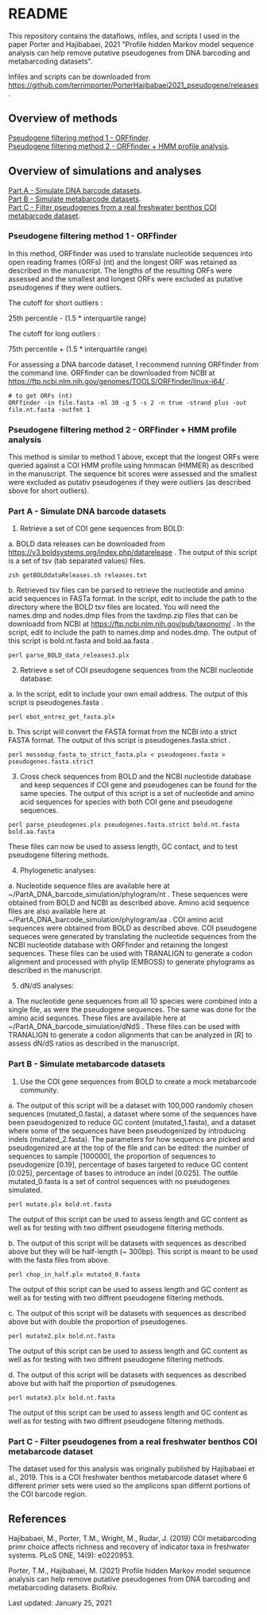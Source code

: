 # README

This repository contains the dataflows, infiles, and scripts I used in the paper Porter and Hajibabaei, 2021 "Profile hidden Markov model sequence analysis can help remove putative pseudogenes from DNA barcoding and metabarcoding datasets".

Infiles and scripts can be downloaded from https://github.com/terrimporter/PorterHajibabaei2021_pseudogene/releases .

## Overview of methods

[Pseudogene filtering method 1 - ORFfinder](#Pseudogene-filtering-mthod-1---ORFfinder).  
[Pseudogene filtering method 2 - ORFfinder + HMM profile analysis](#Pseudogene-filtering-mthod-2---ORFfinder-+-profile-analysis).  

## Overview of simulations and analyses

[Part A - Simulate DNA barcode datasets](#Part-A---Simulate-DNA-barcode-datasets).   
[Part B - Simulate metabarcode datasets](#Part-B---Simulate-metabarcode-datasets).   
[Part C - Filter pseudogenes from a real freshwater benthos COI metabarcode dataset](#Part-C---Filter-pseudogenes-from-a-real-freshwater-benthos-COI-metabarcode-dataset).  

### Pseudogene filtering method 1 - ORFfinder

In this method, ORFfinder was used to translate nucleotide sequences into open reading frames (ORFs) (nt) and the longest ORF was retained as described in the manuscript.  The lengths of the resulting ORFs were assessed and the smallest and longest ORFs were excluded as putative pseudogenes if they were outliers. 

The cutoff for short outliers :

25th percentile - (1.5 * interquartile range)

The cutoff for long outliers :

75th percentile + (1.5 * interquartile range)

For assessing a DNA barcode dataset, I recommend running ORFfinder from the command line.  ORFfinder can be downloaded from NCBI at https://ftp.ncbi.nlm.nih.gov/genomes/TOOLS/ORFfinder/linux-i64/ .  

```linux
# to get ORFs (nt)
ORFfinder -in file.fasta -ml 30 -g 5 -s 2 -n true -strand plus -out file.nt.fasta -outfmt 1
```

### Pseudogene filtering method 2 - ORFfinder + HMM profile analysis

This method is similar to method 1 above, except that the longest ORFs were queried against a COI HMM profile using hmmscan (HMMER) as described in the manuscript.  The sequence bit scores were assessed and the smallest were excluded as putativ pseudogenes if they were outliers (as described sbove for short outliers).

### Part A - Simulate DNA barcode datasets

1. Retrieve a set of COI gene sequences from BOLD: 

a. BOLD data releases can be downloaded from https://v3.boldsystems.org/index.php/datarelease .  The output of this script is a set of tsv (tab separated values) files.

```linux
zsh getBOLDdataReleases.sh releases.txt
```

b. Retrieved tsv files can be parsed to retrieve the nucleotide and amino acid sequences in FASTa format.  In the script, edit to include the path to the directory where the BOLD tsv files are located.  You will need the names.dmp and nodes.dmp files from the taxdmp.zip files that can be downloadd from NCBI at https://ftp.ncbi.nlm.nih.gov/pub/taxonomy/ .  In the script, edit to include the path to names.dmp and nodes.dmp.  The output of this script is bold.nt.fasta and bold.aa.fasta .

```linux
perl parse_BOLD_data_releases3.plx
```

2. Retrieve a set of COI pseudogene sequences from the NCBI nucleotide database:  

a. In the script, edit to include your own email address.  The output of this script is pseudogenes.fasta .

```linux
perl ebot_entrez_get_fasta.plx
```

b. This script will convert the FASTA format from the NCBI into a strict FASTA format.  The output of this script is pseudogenes.fasta.strict .

```linux
perl messedup_fasta_to_strict_fasta.plx < pseudogenes.fasta > pseudogenes.fasta.strict
```

3. Cross check sequences from BOLD and the NCBI nucleotide database and keep sequences if COI gene and pseudogenes can be found for the same species.  The output of this script is a set of nucleotide and amino acid sequences for species with both COI gene and pseudogene sequences.

```linux
perl parse_pseudogenes.plx pseudogenes.fasta.strict bold.nt.fasta bold.aa.fasta
```

These files can now be used to assess length, GC contact, and to test pseudogene filtering methods.

4. Phylogenetic analyses:

a. Nucleotide sequence files are available here at ~/PartA_DNA_barcode_simulation/phylogram/nt .  These sequences were obtained from BOLD and NCBI as described above.  Amino acid sequence files are also available here at ~/PartA_DNA_barcode_simulation/phylogram/aa .  COI amino acid sequences were obtained from BOLD as described above.  COI pseudogene sequeces were generated by translating the nucleotide sequences from the NCBI nucleotide database with ORFfinder and retaining the longest sequences.  These files can be used with TRANALIGN to generate a codon alignment and processed with phylip (EMBOSS) to generate phylograms as described in the manuscript.

5. dN/dS analyses:

a. The nucleotide gene sequences from all 10 species were combined into a single file, as were the pseudogene sequences.  The same was done for the amino acid sequnces.  These files are available here at ~/PartA_DNA_barcode_simulation/dNdS .  These files can be used with TRANALIGN to generate a codon alignments that can be analyzed in [R] to assess dN/dS ratios as described in the manuscript.

### Part B - Simulate metabarcode datasets

1. Use the COI gene sequences from BOLD to create a mock metabarcode community.  

a. The output of this script will be a dataset with 100,000 randomly chosen sequences (mutated_0.fasta), a dataset where some of the sequences have been pseudogenized to reduce GC content (mutated_1.fasta), and a dataset where some of the sequences have been pseudogenized by introducing indels (mutated_2.fasta).  The parameters for how sequencs are picked and pseudogenized are at the top of the file and can be edited: the number of sequences to sample [100000], the proportion of sequences to pseudogenize [0.19], percentage of bases targeted to reduce GC content [0.025], percentage of bases to introduce an indel [0.025].  The outfile mutated_0.fasta is a set of control sequences with no pseudogenes simulated.  

```linux
perl mutate.plx bold.nt.fasta
```

The output of this script can be used to assess length and GC content as well as for testing with two diffrent pseudogene filtering methods.

b. The output of this script will be datasets with sequences as described above but they will be half-length (~ 300bp).  This script is meant to be used with the fasta files from above.

```linux
perl chop_in_half.plx mutated_0.fasta
```

The output of this script can be used to assess length and GC content as well as for testing with two diffrent pseudogene filtering methods.

c. The output of this script will be datasets with sequences as described above but with double the proportion of pseudogenes.

```linux
perl mutate2.plx bold.nt.fasta
```

The output of this script can be used to assess length and GC content as well as for testing with two diffrent pseudogene filtering methods.

d. The output of this script will be datasets with sequences as described above but with half the proportion of pseudogenes.

```linux
perl mutate3.plx bold.nt.fasta
```

The output of this script can be used to assess length and GC content as well as for testing with two diffrent pseudogene filtering methods.

### Part C - Filter pseudogenes from a real freshwater benthos COI metabarcode dataset

The dataset used for this analysis was originally published by Hajibabaei et al., 2019.  This is a COI freshwater benthos metabarcode dataset where 6 different primer sets were used so the amplicons span differnt portions of the COI barcode region.



## References

Hajibabaei, M., Porter, T.M., Wright, M., Rudar, J. (2019) COI metabarcoding primr choice affects richness and recovery of indicator taxa in freshwater systems.  PLoS ONE, 14(9): e0220953.

Porter, T.M., Hajibabaei, M. (2021) Profile hidden Markov model sequence analysis can help remove putative pseudogenes from DNA barcoding and metabarcoding datasets.  BioRxiv.

Last updated: January 25, 2021
